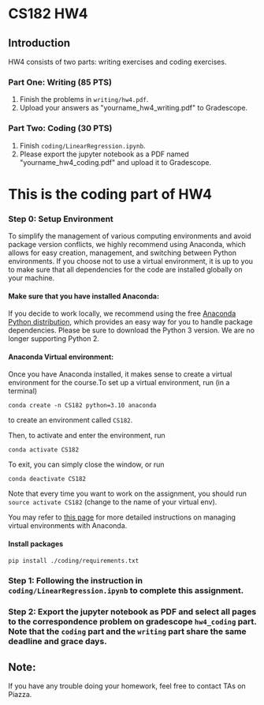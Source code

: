 # CS182 HW4

## Introduction

HW4 consists of two parts: writing exercises and coding exercises.

### Part One: Writing (85 PTS)

1. Finish the problems in `writing/hw4.pdf`.
2. Upload your answers as "yourname_hw4_writing.pdf" to Gradescope.

### Part Two: Coding (30 PTS)

1. Finish `coding/LinearRegression.ipynb`.
2. Please export the jupyter notebook as a PDF named  "yourname_hw4_coding.pdf" and upload it to Gradescope.



# This is the coding part of HW4

### Step 0: Setup Environment

To simplify the management of various computing environments and avoid package version conflicts, we highly recommend using Anaconda, which allows for easy creation, management, and switching between Python environments. If you choose not to use a virtual environment, it is up to you to make sure that all dependencies for the code are installed globally on your machine.

#### **Make sure that you have installed Anaconda:**

If you decide to work locally, we recommend using the free [Anaconda Python distribution](https://www.anaconda.com/download/), which provides an easy way for you to handle package dependencies. Please be sure to download the Python 3 version. We are no longer supporting Python 2.

#### **Anaconda Virtual environment:**

Once you have Anaconda installed, it makes sense to create a virtual environment for the course.To set up a virtual environment, run (in a terminal)

`conda create -n CS182 python=3.10 anaconda`

to create an environment called `CS182`.

Then, to activate and enter the environment, run

`conda activate CS182`

To exit, you can simply close the window, or run

`conda deactivate CS182`

Note that every time you want to work on the assignment, you should run `source activate CS182` (change to the name of your virtual env).

You may refer to [this page](https://conda.io/docs/user-guide/tasks/manage-environments.html) for more detailed instructions on managing virtual environments with Anaconda.

#### Install packages

```bash
pip install ./coding/requirements.txt
```



### Step 1: Following the instruction in `coding/LinearRegression.ipynb` to complete this assignment.

### Step 2: Export the jupyter notebook as PDF and select all pages to the correspondence problem on gradescope `hw4_coding` part. Note that the `coding` part and the `writing` part share the same deadline and grace days.

## **Note:**

If you have any trouble doing your homework, feel free to contact TAs on Piazza.